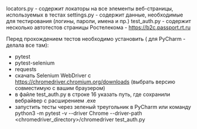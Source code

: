 locators.py - содержит локаторы на все элементы веб-страницы, используемых в тестах
settings.py - содержит данные, необходимые для тестирования (логины, пароли, имена и пр.)
test_auth.py - содержит несколько автотестов страницы Ростелекома - https://b2c.passport.rt.ru

Перед прохождением тестов необходимо установить ( для PyCharm - делала все там):
- pytest
- pytest-selenium
- requests
- скачать Selenium WebDriver с https://chromedriver.chromium.org/downloads (выбрать версию совместимую с вашим браузером)
- в файле test_auth.py в строке 16 указать путь, где сохранили вебрайвер с расширением .exe
- запустить тесты через зеленый треугольник в PyCharm или команду python3 -m pytest -v --driver Chrome --driver-path <chromedriver_directory>/chromedriver test_auth.py
